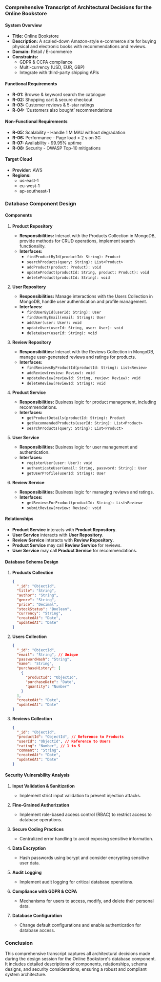 ### Comprehensive Transcript of Architectural Decisions for the Online Bookstore

#### System Overview
- **Title:** Online Bookstore
- **Description:** A scaled-down Amazon-style e-commerce site for buying physical and electronic books with recommendations and reviews.
- **Domain:** Retail / E-commerce
- **Constraints:**
  - GDPR & CCPA compliance
  - Multi-currency (USD, EUR, GBP)
  - Integrate with third-party shipping APIs

#### Functional Requirements
- **R-01:** Browse & keyword search the catalogue
- **R-02:** Shopping cart & secure checkout
- **R-03:** Customer reviews & 5-star ratings
- **R-04:** ‘Customers also bought’ recommendations

#### Non-Functional Requirements
- **R-05:** Scalability - Handle 1 M MAU without degradation
- **R-06:** Performance - Page load < 2 s on 3G
- **R-07:** Availability - 99.95% uptime
- **R-08:** Security - OWASP Top-10 mitigations

#### Target Cloud
- **Provider:** AWS
- **Regions:**
  - us-east-1
  - eu-west-1
  - ap-southeast-1

### Database Component Design

#### Components
1. **Product Repository**
   - **Responsibilities:** Interact with the Products Collection in MongoDB, provide methods for CRUD operations, implement search functionality.
   - **Interfaces:**
     - `findProductById(productId: String): Product`
     - `searchProducts(query: String): List<Product>`
     - `addProduct(product: Product): void`
     - `updateProduct(productId: String, product: Product): void`
     - `deleteProduct(productId: String): void`

2. **User Repository**
   - **Responsibilities:** Manage interactions with the Users Collection in MongoDB, handle user authentication and profile management.
   - **Interfaces:**
     - `findUserById(userId: String): User`
     - `findUserByEmail(email: String): User`
     - `addUser(user: User): void`
     - `updateUser(userId: String, user: User): void`
     - `deleteUser(userId: String): void`

3. **Review Repository**
   - **Responsibilities:** Interact with the Reviews Collection in MongoDB, manage user-generated reviews and ratings for products.
   - **Interfaces:**
     - `findReviewsByProductId(productId: String): List<Review>`
     - `addReview(review: Review): void`
     - `updateReview(reviewId: String, review: Review): void`
     - `deleteReview(reviewId: String): void`

4. **Product Service**
   - **Responsibilities:** Business logic for product management, including recommendations.
   - **Interfaces:**
     - `getProductDetails(productId: String): Product`
     - `getRecommendedProducts(userId: String): List<Product>`
     - `searchProducts(query: String): List<Product>`

5. **User Service**
   - **Responsibilities:** Business logic for user management and authentication.
   - **Interfaces:**
     - `registerUser(user: User): void`
     - `authenticateUser(email: String, password: String): User`
     - `getUserProfile(userId: String): User`

6. **Review Service**
   - **Responsibilities:** Business logic for managing reviews and ratings.
   - **Interfaces:**
     - `getReviewsForProduct(productId: String): List<Review>`
     - `submitReview(review: Review): void`

#### Relationships
- **Product Service** interacts with **Product Repository**.
- **User Service** interacts with **User Repository**.
- **Review Service** interacts with **Review Repository**.
- **Product Service** may call **Review Service** for reviews.
- **User Service** may call **Product Service** for recommendations.

#### Database Schema Design
1. **Products Collection**
   ```json
   {
     "_id": "ObjectId",
     "title": "String",
     "author": "String",
     "genre": "String",
     "price": "Decimal",
     "stockStatus": "Boolean",
     "currency": "String",
     "createdAt": "Date",
     "updatedAt": "Date"
   }
   ```

2. **Users Collection**
   ```json
   {
     "_id": "ObjectId",
     "email": "String", // Unique
     "passwordHash": "String",
     "name": "String",
     "purchaseHistory": [
       {
         "productId": "ObjectId",
         "purchaseDate": "Date",
         "quantity": "Number"
       }
     ],
     "createdAt": "Date",
     "updatedAt": "Date"
   }
   ```

3. **Reviews Collection**
   ```json
   {
     "_id": "ObjectId",
     "productId": "ObjectId", // Reference to Products
     "userId": "ObjectId", // Reference to Users
     "rating": "Number", // 1 to 5
     "comment": "String",
     "createdAt": "Date",
     "updatedAt": "Date"
   }
   ```

#### Security Vulnerability Analysis
1. **Input Validation & Sanitization**
   - Implement strict input validation to prevent injection attacks.

2. **Fine-Grained Authorization**
   - Implement role-based access control (RBAC) to restrict access to database operations.

3. **Secure Coding Practices**
   - Centralized error handling to avoid exposing sensitive information.

4. **Data Encryption**
   - Hash passwords using bcrypt and consider encrypting sensitive user data.

5. **Audit Logging**
   - Implement audit logging for critical database operations.

6. **Compliance with GDPR & CCPA**
   - Mechanisms for users to access, modify, and delete their personal data.

7. **Database Configuration**
   - Change default configurations and enable authentication for database access.

### Conclusion
This comprehensive transcript captures all architectural decisions made during the design session for the Online Bookstore's database component. It includes detailed descriptions of components, relationships, schema designs, and security considerations, ensuring a robust and compliant system architecture.